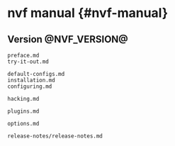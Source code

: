 # nvf manual {#nvf-manual}

## Version @NVF_VERSION@

```{=include=} preface
preface.md
try-it-out.md
```

```{=include=} parts
default-configs.md
installation.md
configuring.md
```

```{=include=} chapters
hacking.md
```

```{=include=} appendix html:into-file=//plugins.html
plugins.md
```

```{=include=} appendix html:into-file=//options.html
options.md
```

```{=include=} appendix html:into-file=//release-notes.html
release-notes/release-notes.md
```
